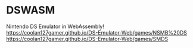# DSWASM
Nintendo DS Emulator in WebAssembly!
https://coolan127gamer.github.io/DS-Emulator-Web/games/NSMB%20DS
https://coolan127gamer.github.io/DS-Emulator-Web/games/SMDS
